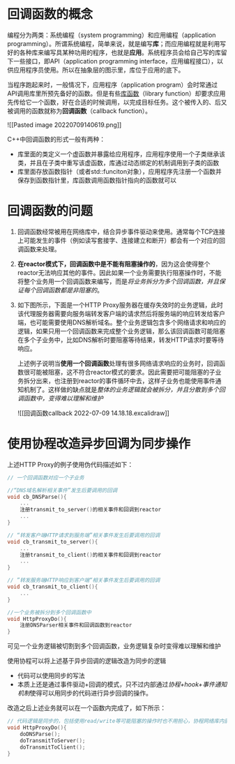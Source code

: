# 回调函数的概念
编程分为两类：系统编程（system programming）和应用编程（application programming）。所谓系统编程，简单来说，就是编写**库**；而应用编程就是利用写好的各种库来编写具某种功用的程序，也就是**应用**。系统程序员会给自己写的库留下一些接口，即API（application programming interface，应用编程接口），以供应用程序员使用。所以在抽象层的图示里，库位于应用的底下。

当程序跑起来时，一般情况下，应用程序（application program）会时常通过API调用库里所预先备好的函数。但是有些[库函数](https://www.zhihu.com/search?q=%E5%BA%93%E5%87%BD%E6%95%B0&search_source=Entity&hybrid_search_source=Entity&hybrid_search_extra=%7B%22sourceType%22%3A%22answer%22%2C%22sourceId%22%3A27459821%7D)（library function）却要求应用先传给它一个函数，好在合适的时候调用，以完成目标任务。这个被传入的、后又被调用的函数就称为**回调函数**（callback function）。

![[Pasted image 20220709140619.png]]

C++中回调函数的形式一般有两种：
- 库里面的类定义一个虚函数并暴露给应用程序，应用程序使用一个子类继承该类，并且在子类中重写该虚函数，库通过动态绑定的机制调用到子类的函数
- 库里面存放函数指针（或者std::funciton对象），应用程序先注册一个函数并保存到函数指针里，库函数调用函数指针指向的函数就可以


# 回调函数的问题
1. 回调函数经常被用在网络库中，结合异步事件驱动来使用。通常每个TCP连接上可能发生的事件（例如读写套接字、连接建立和断开）都会有一个对应的回调函数来处理。
2. **在reactor模式下，回调函数中是不能有阻塞操作的**，因为这会使得整个reactor无法响应其他的事件。因此如果一个业务需要执行阻塞操作时，不能将整个业务用一个回调函数来编写，而是*将业务拆分为多个回调函数，并且保证每个回调函数都是非阻塞的*。
3. 如下图所示，下面是一个HTTP Proxy服务器在缓存失效时的业务逻辑，此时该代理服务器需要向服务端转发客户端的请求然后将服务端的响应转发给客户端，也可能需要使用DNS解析域名。整个业务逻辑包含多个网络请求和响应的逻辑，如果只用一个回调函数来完成整个业务逻辑，那么该回调函数可能阻塞在多个子业务中，比如DNS解析时要阻塞等待结果，转发HTTP请求时要等待响应。

	 上述例子说明当**使用一个回调函数**处理有很多网络请求响应的业务时，回调函数很可能被阻塞，这不符合reactor模式的要求。因此需要把可能阻塞的子业务拆分出来，也注册到reactor的事件循环中去，这样子业务也能使用事件通知机制了。这样做的缺点就是*整体的业务逻辑就会被拆分，并且分散到多个回调函数中，变得难以理解和维护*
 
	![[回调函数callback 2022-07-09 14.18.18.excalidraw]]



# 使用协程改造异步回调为同步操作
上述HTTP Proxy的例子使用伪代码描述如下：
```c++
// 一个回调函数对应一个子业务

//“DNS域名解析相关事件”发生后要调用的回调
void cb_DNSParse(){
	...
	注册transmit_to_server()的相关事件和回调到reactor
	...
}

// “转发客户端HTTP请求到服务端”相关事件发生后要调用的回调
void cb_transmit_to_server(){
	...
	注册transmit_to_client()的相关事件和回调到reactor
	...
}

// ”转发服务端HTTP响应到客户端“相关事件发生后要调用的回调
void cb_transmit_to_client(){
	...
}

//一个业务被拆分到多个回调函数中
void HttpProxyDo(){
	注册DNSParser相关事件和回调函数到reactor
}
```
可见一个业务逻辑被切割到多个回调函数，业务逻辑复杂时变得难以理解和维护

使用协程可以将上述基于异步回调的逻辑改造为同步的逻辑
- 代码可以使用同步的写法
- 本质上还是通过事件驱动+回调的模式，只不过内部通过*协程+hook+事件通知机制*使得可以用同步的代码进行异步回调的操作。

改造之后上述业务就可以在一个函数内完成了，如下所示：
```c++
// 代码逻辑是同步的，包括使用read/write等可能阻塞的操作时也不用担心，协程网络库内部会帮你完成事件注册
void HttpProxyDo(){
	doDNSParse();         
	doTransmitToServer();
	doTransmitToClient();
}
```
